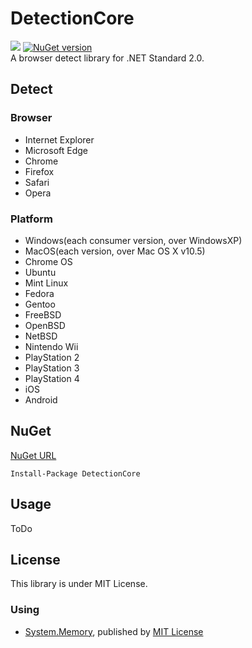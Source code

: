 # DetectionCore
![](https://meilcli.visualstudio.com/_apis/public/build/definitions/aa83b402-b78d-4038-a10b-93b8509336e0/2/badge) [![NuGet version](https://badge.fury.io/nu/DetectionCore.svg)](https://www.nuget.org/packages/DetectionCore)  
A browser detect library for .NET Standard 2.0.

## Detect

### Browser
- Internet Explorer
- Microsoft Edge
- Chrome
- Firefox
- Safari
- Opera

### Platform
- Windows(each consumer version, over WindowsXP)
- MacOS(each version, over Mac OS X v10.5)
- Chrome OS
- Ubuntu
- Mint Linux
- Fedora
- Gentoo
- FreeBSD
- OpenBSD
- NetBSD
- Nintendo Wii
- PlayStation 2
- PlayStation 3
- PlayStation 4
- iOS
- Android

## NuGet

[NuGet URL](https://www.nuget.org/packages/DetectionCore/)

~~~
Install-Package DetectionCore
~~~

## Usage
ToDo

## License

This library is under MIT License.

### Using
- [System.Memory](https://www.nuget.org/packages/System.Memory/), published by [MIT License](https://github.com/dotnet/corefx/blob/master/LICENSE.TXT)
